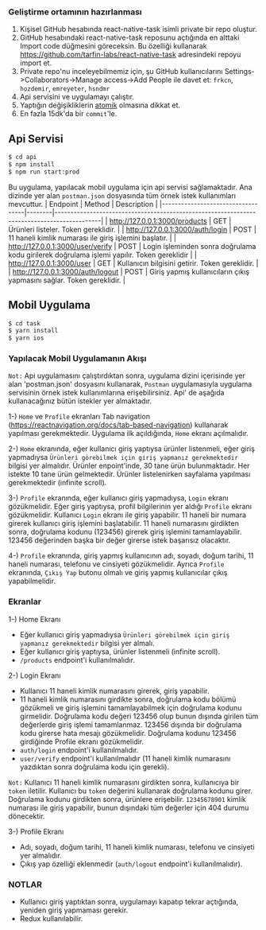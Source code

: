 
### Geliştirme ortamının hazırlanması

1. Kişisel GitHub hesabında react-native-task isimli private bir repo oluştur.
2. GitHub hesabındaki react-native-task reposunu açtığında en alttaki Import code düğmesini göreceksin.
Bu özelliği kullanarak https://github.com/tarfin-labs/react-native-task adresindeki repoyu import et.
3. Private repo'nu inceleyebilmemiz için, şu GitHub kullanıcılarını Settings->Collaborators->Manage access->Add People ile davet et:
`frkcn`, `hozdemir`, `emreyeter`, `hsndmr`
4. Api servisini ve uygulamayı çalıştır.
6. Yaptığın değişikliklerin [atomik](https://en.wikipedia.org/wiki/Atomic_commit) olmasına dikkat et.
7. En fazla 15dk'da bir `commit`'le.

## Api Servisi

```bash
$ cd api
$ npm install 
$ npm run start:prod
```
Bu uygulama, yapılacak mobil uygulama için api servisi sağlamaktadır. Ana dizinde yer alan `postman.json` dosyasında tüm örnek istek kullanımları mevcuttur.
| Endpoint                          | Method | Description                                                                                |
|-----------------------------------|--------|--------------------------------------------------------------------------------------------|
| http://127.0.0.1:3000/products    | GET    | Ürünleri listeler. Token gereklidir.                                                       |
| http://127.0.0.1:3000/auth/login  | POST   | 11 haneli kimlik numarası ile giriş işlemini başlatır.                                     |
| http://127.0.0.1:3000/user/verify | POST   | Login işleminden sonra doğrulama kodu girilerek doğrulama işlemi yapılır. Token gereklidir |
| http://127.0.0.1:3000/user        | GET    | Kullanıcın bilgisini getirir. Token gereklidir.                                            |
| http://127.0.0.1:3000/auth/logout | POST   | Giriş yapmış kullanıcıların çıkış yapmasını sağlar. Token gereklidir.                      |      

## Mobil Uygulama

```bash
$ cd task
$ yarn install
$ yarn ios 
```

### Yapılacak Mobil Uygulamanın Akışı

`Not:` Api uygulamasını çalıştırdıktan sonra, uygulama dizini içerisinde yer alan 'postman.json' dosyasını kullanarak, `Postman` uygulamasıyla uygulama servisinin örnek istek kullanımlarına erişebilirsiniz. Api' de aşağıda kullanacağınız bütün istekler yer almaktadır.

1-) `Home` ve `Profile` ekranları Tab navigation (https://reactnavigation.org/docs/tab-based-navigation) kullanarak yapılması gerekmektedir. Uygulama ilk açıldığında, `Home` ekranı açılmalıdır.

2-) `Home` ekranında, eğer kullanıcı giriş yaptıysa ürünler listenmeli, eğer giriş yapmadıysa `Ürünleri görebilmek için giriş yapmanız gerekmektedir` bilgisi yer almalıdır. Ürünler enpoint'inde, 30 tane ürün bulunmaktadır. Her istekte 10 tane ürün gelmektedir. Ürünler listelenirken sayfalama yapılması gerekmektedir (infinite scroll).

3-) `Profile` ekranında, eğer kullanıcı giriş yapmadıysa, `Login` ekranı gözükmelidir. Eğer giriş yaptıysa, profil bilgilerinin yer aldığı `Profile` ekranı gözükmelidir.  Kullanıcı `Login` ekranı ile giriş yapabilir. 11 haneli bir numara girerek kullanıcı giriş işlemini başlatabilir.  11 haneli numarasını girdikten sonra, doğrulama kodunu (123456) girerek giriş işlemini tamamlayabilir. 123456 değerinden başka bir değer girerse istek başarısız olacaktır.

4-) `Profile` ekranında, giriş yapmış kullanıcının adı, soyadı, doğum tarihi, 11 haneli numarası, telefonu ve cinsiyeti gözükmelidir. Ayrıca `Profile` ekranında, `Çıkış Yap` butonu olmalı ve giriş yapmış kullanıcılar çıkış yapabilmelidir.

### Ekranlar

1-) Home Ekranı
  * Eğer kullanıcı giriş yapmadıysa  `Ürünleri görebilmek için giriş yapmanız gerekmektedir` bilgisi yer almalı. 
  * Eğer kullanıcı giriş yaptıysa, ürünler listenmeli (infinite scroll).
  * `/products` endpoint'i kullanılmalıdır.

2-) Login Ekranı
  * Kullanıcı 11 haneli kimlik numarasını girerek, giriş yapabilir.
  * 11 haneli kimlik numarasını girdikte sonra, doğrulama kodu bölümü gözükmeli ve giriş işlemini tamamlayabilmek için doğrulama kodunu girmelidir. Doğrulama kodu değeri 123456 olup bunun dışında girilen tüm değerlerde giriş işlemi tamamlanmaz. 123456 dışında bir doğrulama kodu girerse hata mesajı gözükmelidir. Doğrulama kodunu 123456 girdiğinde Profile ekranı gözükmelidir.
  * `auth/login` endpoint'i kullanılmalıdır.
  * `user/verify` endpoint'i kullanılmalıdır (11 haneli kimlik numarasını yazdıktan sonra doğrulama kodu için gerekli). 

  `Not:` Kullanıcı 11 haneli kimlik numarasını girdikten sonra, kullanıcıya bir `token` iletilir. Kullanıcı bu `token` değerini kullanarak doğrulama kodunu girer. Doğrulama kodunu girdikten sonra, ürünlere erişebilir. `12345678901` kimlik numarası ile giriş yapabilir, bunun dışındaki tüm değerler için 404 durumu dönecektir.

3-) Profile Ekranı
 * Adı, soyadı, doğum tarihi, 11 haneli kimlik numarası, telefonu ve cinsiyeti yer almalıdır.
 * Çıkış yap özelliği eklenmedir (`auth/logout` endpoint'i kullanılmalıdır).

 ### NOTLAR
  * Kullanıcı giriş yaptıktan sonra, uygulamayı kapatıp tekrar açtığında, yeniden giriş yapmaması gerekir.
  * Redux kullanılabilir.
